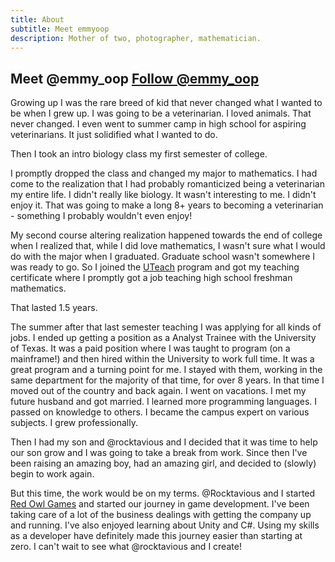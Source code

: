 ```yaml
---
title: About
subtitle: Meet emmyoop
description: Mother of two, photographer, mathematician.
---
```


## Meet @emmy_oop <a href="https://twitter.com/emmy_oop?ref_src=twsrc%5Etfw" class="twitter-follow-button" data-show-screen-name="false" data-show-count="false">Follow @emmy_oop</a>

Growing up I was the rare breed of kid that never changed what I wanted to be when I grew up.  I was going to be a veterinarian.  I loved animals.  That never changed.  I even went to summer camp in high school for aspiring veterinarians.  It just solidified what I wanted to do.

Then I took an intro biology class my first semester of college.

I promptly dropped the class and changed my major to mathematics.  I had come to the realization that I had probably romanticized being a veterinarian my entire life.  I didn't really like biology.  It wasn't interesting to me.  I didn't enjoy it.  That was going to make a long 8+ years to becoming a veterinarian - something I probably wouldn't even enjoy!

My second course altering realization happened towards the end of college when I realized that, while I did love mathematics, I wasn't sure what I would do with the major when I graduated.  Graduate school wasn't somewhere I was ready to go.  So I joined the [UTeach]() program and got my teaching certificate where I promptly got a job teaching high school freshman mathematics.

That lasted 1.5 years.

The summer after that last semester teaching I was applying for all kinds of jobs.  I ended up getting a position as a Analyst Trainee with the University of Texas.  It was a paid position where I was taught to program (on a mainframe!) and then hired within the University to work full time.  It was a great program and a turning point for me.  I stayed with them, working in the same department for the majority of that time, for over 8 years.  In that time I moved out of the country and back again.  I went on vacations.  I met my future husband and got married.  I learned more programming languages.  I passed on knowledge to others.  I became the campus expert on various subjects.  I grew professionally.

Then I had my son and @rocktavious and I decided that it was time to help our son grow and I was going to take a break from work.  Since then I've been raising an amazing boy, had an amazing girl, and decided to (slowly) begin to work again.

But this time, the work would be on my terms.  @Rocktavious and I started [Red Owl Games](https://redowlgames.com) and started our journey in game development.  I've been taking care of a lot of the business dealings with getting the company up and running.  I've also enjoyed learning about Unity and C#.  Using my skills as a developer have definitely made this journey easier than starting at zero.  I can't wait to see what @rocktavious and I create!

